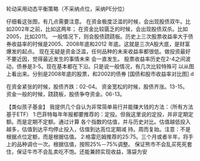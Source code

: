 轮动采用动态平衡策略（不采纳点位，采纳PE分位）


仔细看这张图，有几点需要注意。
在资金极度泛滥的时候，会出现股债双牛。比如2002年之前，比如这两年；
在资金比较匮乏的时候，会出现股债双杀。比如2005，比如2011。
一般情况下，则会股债跷跷板。历史上三次股票收益率大于债券收益率的时候是2005、2008年底和2012
年底。这就是三次A股大底，是财富爆发的起点。
现在无疑是资金泛滥，任何品种的未来收益率都很低。做投资最好不要近因，觉得最近发生的事情未来
会一直发生。
股票收益率历史在2-4之间波动，债券是3-5。现在基本都在下沿。只是说一般情况，有几次比较特殊可
以从图上看出来。分别是2008年底的股票，和2002的债券
[国债和股市收益率对比图]
d


在资金紧张的时候，股债齐跌：02-04。
资金宽松的时候，股债齐涨。13-15。
资金一般的时候，跷跷板，股债争夺资金。06-13。

【类似孩子基金】
我提供几个自认为非常简单易行并能赚大钱的方法：（所有方法基于ETF）
1:巴菲特每年年报都要推荐的：定投。但我这里说的定投，并非定期定额。而是定期不定额。通过计算
各个指数的估值，并与历史对比。估值越低投入越多，估值到达平均停止投入，估值到达高位定期减
持。周而复始。注意：不是根据点位定额，而是根据估值。
2:格雷厄姆推荐的25:75。三个月或者半年，将手上的品种调仓一次。根据估值，按照25%－75%调整。
保证熊市不会乱买死死套住，保证牛市不会乱卖吃不饱。还能兼顾实现收益，落袋为安